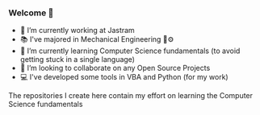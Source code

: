 ### Welcome 👋

- 🔭 I’m currently working at Jastram
- 📚 I've majored in Mechanical Engineering 🔧⚙
- 🌱 I’m currently learning Computer Science fundamentals (to avoid getting stuck in a single language)
- 👯 I’m looking to collaborate on any Open Source Projects
- 💻 I've developed some tools in VBA and Python (for my work)
<!--
- 🤔 I’m looking for help with ...
- 💬 Ask me about ...
- 📫 How to reach me: ...
- 😄 Pronouns: ...
- ⚡ Fun fact: ...
-->

The repositories I create here contain my effort on learning the Computer Science fundamentals

